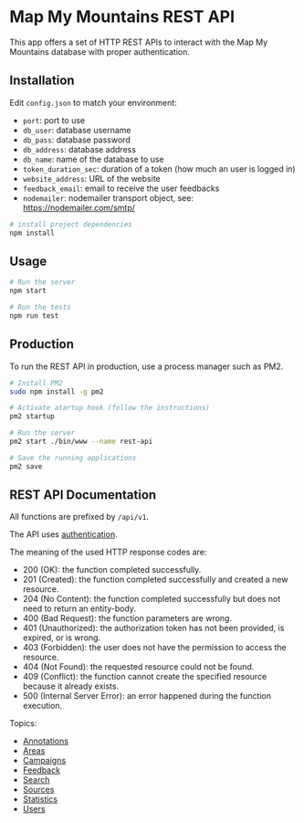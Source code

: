# Map My Mountains REST API
This app offers a set of HTTP REST APIs to interact with the Map My Mountains database with proper authentication.

## Installation
Edit `config.json` to match your environment:
* `port`: port to use
* `db_user`: database username
* `db_pass`: database password
* `db_address`: database address
* `db_name`: name of the database to use
* `token_duration_sec`: duration of a token (how much an user is logged in)
* `website_address`: URL of the website
* `feedback_email`: email to receive the user feedbacks
* `nodemailer`: nodemailer transport object, see: https://nodemailer.com/smtp/

``` bash
# install project dependencies
npm install
```

## Usage
```sh
# Run the server
npm start

# Run the tests
npm run test
```

## Production
To run the REST API in production, use a process manager such as PM2.

```sh
# Install PM2
sudo npm install -g pm2

# Activate atartup hook (follow the instructions)
pm2 startup

# Run the server
pm2 start ./bin/www --name rest-api

# Save the running applications
pm2 save
```

## REST API Documentation
All functions are prefixed by `/api/v1`.

The API uses [authentication](docs/auth.md).

The meaning of the used HTTP response codes are:
* 200 (OK): the function completed successfully.
* 201 (Created): the function completed successfully and created a new resource.
* 204 (No Content): the function completed successfully but does not need to return an entity-body.
* 400 (Bad Request): the function parameters are wrong.
* 401 (Unauthorized): the authorization token has not been provided, is expired, or is wrong.
* 403 (Forbidden): the user does not have the permission to access the resource.
* 404 (Not Found): the requested resource could not be found.
* 409 (Conflict): the function cannot create the specified resource because it already exists.
* 500 (Internal Server Error): an error happened during the function execution.

Topics:
- [Annotations](docs/annotations.md)
- [Areas](docs/areas.md)
- [Campaigns](docs/campaigns.md)
- [Feedback](docs/feedback.md)
- [Search](docs/search.md)
- [Sources](docs/sources.md)
- [Statistics](docs/stats.md)
- [Users](docs/users.md)
